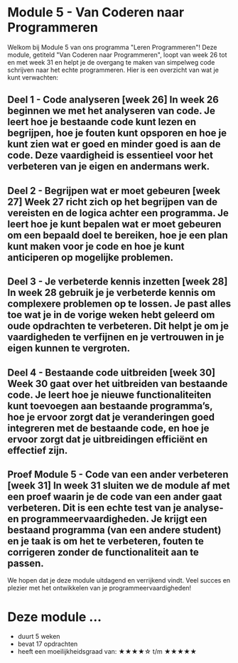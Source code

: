 # Module 5 - Van Coderen naar Programmeren
Welkom bij Module 5 van ons programma "Leren Programmeren"! Deze module, getiteld "Van Coderen naar Programmeren", loopt van week 26 tot en met week 31 en helpt je de overgang te maken van simpelweg code schrijven naar het echte programmeren. Hier is een overzicht van wat je kunt verwachten:

## Deel 1 - Code analyseren [week 26] In week 26 beginnen we met het analyseren van code. Je leert hoe je bestaande code kunt lezen en begrijpen, hoe je fouten kunt opsporen en hoe je kunt zien wat er goed en minder goed is aan de code. Deze vaardigheid is essentieel voor het verbeteren van je eigen en andermans werk.

## Deel 2 - Begrijpen wat er moet gebeuren [week 27] Week 27 richt zich op het begrijpen van de vereisten en de logica achter een programma. Je leert hoe je kunt bepalen wat er moet gebeuren om een bepaald doel te bereiken, hoe je een plan kunt maken voor je code en hoe je kunt anticiperen op mogelijke problemen.

## Deel 3 - Je verbeterde kennis inzetten [week 28] In week 28 gebruik je je verbeterde kennis om complexere problemen op te lossen. Je past alles toe wat je in de vorige weken hebt geleerd om oude opdrachten te verbeteren. Dit helpt je om je vaardigheden te verfijnen en je vertrouwen in je eigen kunnen te vergroten.

## Deel 4 - Bestaande code uitbreiden [week 30] Week 30 gaat over het uitbreiden van bestaande code. Je leert hoe je nieuwe functionaliteiten kunt toevoegen aan bestaande programma’s, hoe je ervoor zorgt dat je veranderingen goed integreren met de bestaande code, en hoe je ervoor zorgt dat je uitbreidingen efficiënt en effectief zijn.

## Proef Module 5 - Code van een ander verbeteren [week 31] In week 31 sluiten we de module af met een proef waarin je de code van een ander gaat verbeteren. Dit is een echte test van je analyse- en programmeervaardigheden. Je krijgt een bestaand programma (van een andere student) en je taak is om het te verbeteren, fouten te corrigeren zonder de functionaliteit aan te passen. 

We hopen dat je deze module uitdagend en verrijkend vindt. Veel succes en plezier met het ontwikkelen van je programmeervaardigheden!

# Deze module ...
- duurt 5 weken
- bevat 17 opdrachten
- heeft een moeilijkheidsgraad van: ★★★★☆ t/m ★★★★★